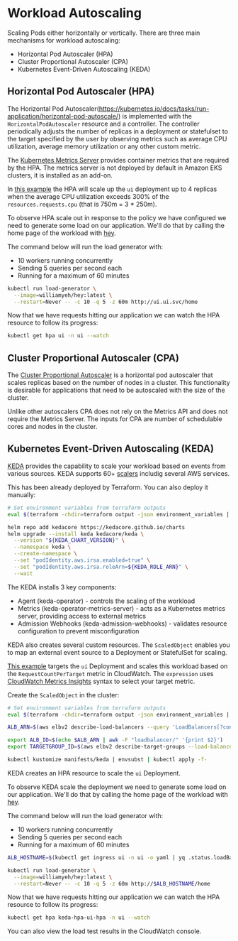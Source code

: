 # Workload Autoscaling
Scaling Pods either horizontally or vertically. There are three main mechanisms for workload autoscaling:
  * Horizontal Pod Autoscaler (HPA)
  * Cluster Proportional Autoscaler (CPA)
  * Kubernetes Event-Driven Autoscaling (KEDA)

 ## Horizontal Pod Autoscaler (HPA)
 The Horizontal Pod Autoscaler(https://kubernetes.io/docs/tasks/run-application/horizontal-pod-autoscale/) is implemented with the `HorizontalPodAutoscaler` resource and a controller. The controller periodically adjusts the number of replicas in a deployment or statefulset to the target specified by the user by observing metrics such as average CPU utilization, average memory utilization or any other custom metric.

 The [Kubernetes Metrics Server](https://github.com/kubernetes-sigs/metrics-server) provides container metrics that are required by the HPA. The metrics server is not deployed by default in Amazon EKS clusters, it is installed as an add-on.

In [this example](../sample-app/ui/hpa.yaml) the HPA will scale up the `ui` deployment up to 4 replicas when the average CPU utilization exceeds 300% of the `resources.requests.cpu` (that is 750m = 3 * 250m).

To observe HPA scale out in response to the policy we have configured we need to generate some load on our application. We'll do that by calling the home page of the workload with [hey](https://github.com/rakyll/hey).

The command below will run the load generator with:

* 10 workers running concurrently
* Sending 5 queries per second each
* Running for a maximum of 60 minutes

```bash
kubectl run load-generator \
  --image=williamyeh/hey:latest \
  --restart=Never -- -c 10 -q 5 -z 60m http://ui.ui.svc/home
```

Now that we have requests hitting our application we can watch the HPA resource to follow its progress:
```bash
kubectl get hpa ui -n ui --watch
```

 ## Cluster Proportional Autoscaler (CPA)
The [Cluster Proportional Autoscaler](https://github.com/kubernetes-sigs/cluster-proportional-autoscaler) is a horizontal pod autoscaler that scales replicas based on the number of nodes in a cluster. This functionality is desirable for applications that need to be autoscaled with the size of the cluster.

Unlike other autoscalers CPA does not rely on the Metrics API and does not require the Metrics Server. The inputs for CPA are number of schedulable cores and nodes in the cluster.

 ## Kubernetes Event-Driven Autoscaling (KEDA)
 [KEDA](https://keda.sh/) provides the capability to scale your workload based on events from various sources. KEDA supports 60+ [scalers](https://keda.sh/docs/scalers/) includig several AWS services.

This has been already deployed by Terraform. You can also deploy it manually:
```bash
# Set environment variables from terraform outputs
eval $(terraform -chdir=terraform output -json environment_variables | jq -r 'to_entries | .[] | "export \(.key)=\"\(.value)\""')

helm repo add kedacore https://kedacore.github.io/charts
helm upgrade --install keda kedacore/keda \
  --version "${KEDA_CHART_VERSION}" \
  --namespace keda \
  --create-namespace \
  --set "podIdentity.aws.irsa.enabled=true" \
  --set "podIdentity.aws.irsa.roleArn=${KEDA_ROLE_ARN}" \
  --wait
```
The KEDA installs 3 key components:
* Agent (keda-operator) - controls the scaling of the workload
* Metrics (keda-operator-metrics-server) - acts as a Kubernetes metrics server, providing access to external metrics
* Admission Webhooks (keda-admission-webhooks) - validates resource configuration to prevent misconfiguration

KEDA also creates several custom resources. The `ScaledObject` enables you to map an external event source to a Deployment or StatefulSet for scaling.

[This example](../manifests/keda/scaledobject.yaml) targets the `ui` Deployment and scales this workload based on the `RequestCountPerTarget` metric in CloudWatch. The `expression` uses [CloudWatch Metrics Insights](https://docs.aws.amazon.com/AmazonCloudWatch/latest/monitoring/cloudwatch-metrics-insights-querylanguage.html) syntax to select your target metric.

Create the `ScaledObject` in the cluster:
```bash
# Set environment variables from terraform outputs
eval $(terraform -chdir=terraform output -json environment_variables | jq -r 'to_entries | .[] | "export \(.key)=\"\(.value)\""')

ALB_ARN=$(aws elbv2 describe-load-balancers --query 'LoadBalancers[?contains(LoadBalancerName, `k8s-retailappgroup`) == `true`]' | jq -r .[0].LoadBalancerArn)

export ALB_ID=$(echo $ALB_ARN | awk -F "loadbalancer/" '{print $2}')
export TARGETGROUP_ID=$(aws elbv2 describe-target-groups --load-balancer-arn $ALB_ARN | jq -r '.TargetGroups[0].TargetGroupArn' | awk -F ":" '{print $6}')

kubectl kustomize manifests/keda | envsubst | kubectl apply -f-
```
KEDA creates an HPA resource to scale the `ui` Deployment.

To observe KEDA scale the deployment we need to generate some load on our application. We'll do that by calling the home page of the workload with [hey](https://github.com/rakyll/hey).

The command below will run the load generator with:

* 10 workers running concurrently
* Sending 5 queries per second each
* Running for a maximum of 60 minutes

```bash
ALB_HOSTNAME=$(kubectl get ingress ui -n ui -o yaml | yq .status.loadBalancer.ingress[0].hostname)

kubectl run load-generator \
  --image=williamyeh/hey:latest \
  --restart=Never -- -c 10 -q 5 -z 60m http://$ALB_HOSTNAME/home
```

Now that we have requests hitting our application we can watch the HPA resource to follow its progress:
```bash
kubectl get hpa keda-hpa-ui-hpa -n ui --watch
```

You can also view the load test results in the CloudWatch console.
